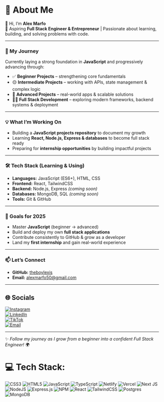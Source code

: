 # 💫 About Me
👋 Hi, I’m **Alex Marfo**  
🚀 Aspiring **Full Stack Engineer & Entrepreneur** | Passionate about learning, building, and solving problems with code.  

---

### 🌱 My Journey
Currently laying a strong foundation in **JavaScript** and progressively advancing through:  
- ✅ **Beginner Projects** – strengthening core fundamentals  
- 🟡 **Intermediate Projects** – working with APIs, state management & complex logic  
- 🔴 **Advanced Projects** – real-world apps & scalable solutions  
- 🧑‍💻 **Full Stack Development** – exploring modern frameworks, backend systems & deployment  

---

### 💡 What I’m Working On
- Building a **JavaScript projects repository** to document my growth  
- Learning **React, Node.js, Express & databases** to become full stack ready  
- Preparing for **internship opportunities** by building impactful projects  

---

### 🛠️ Tech Stack (Learning & Using)
- **Languages:** JavaScript (ES6+), HTML, CSS  
- **Frontend:** React, TailwindCSS  
- **Backend:** Node.js, Express *(coming soon)*  
- **Databases:** MongoDB, SQL *(coming soon)*  
- **Tools:** Git & GitHub  

---

### 🎯 Goals for 2025
- Master **JavaScript** (beginner → advanced)  
- Build and deploy my own **full stack applications**  
- Contribute consistently to GitHub & grow as a developer  
- Land my **first internship** and gain real-world experience  

---

### 📫 Let’s Connect
- **GitHub:** [theboylexis](https://github.com/theboylexis)  
- **Email:** [alexmarfo50@gmail.com](mailto:alexmarfo50@gmail.com)  

---

## 🌐 Socials
[![Instagram](https://img.shields.io/badge/Instagram-%23E4405F.svg?logo=Instagram&logoColor=white)](https://instagram.com/theboylexis)  
[![LinkedIn](https://img.shields.io/badge/LinkedIn-%230077B5.svg?logo=linkedin&logoColor=white)](https://linkedin.com/in/alexmarfoappiah)  
[![TikTok](https://img.shields.io/badge/TikTok-%23000000.svg?logo=TikTok&logoColor=white)](https://tiktok.com/@theboylexis)  
[![Email](https://img.shields.io/badge/Email-D14836?logo=gmail&logoColor=white)](mailto:alexmarfo50@gmail.com)  

---

✨ *Follow my journey as I grow from a beginner into a confident Full Stack Engineer!* 🌍  


# 💻 Tech Stack:
![CSS3](https://img.shields.io/badge/css3-%231572B6.svg?style=for-the-badge&logo=css3&logoColor=white) ![HTML5](https://img.shields.io/badge/html5-%23E34F26.svg?style=for-the-badge&logo=html5&logoColor=white) ![JavaScript](https://img.shields.io/badge/javascript-%23323330.svg?style=for-the-badge&logo=javascript&logoColor=%23F7DF1E) ![TypeScript](https://img.shields.io/badge/typescript-%23007ACC.svg?style=for-the-badge&logo=typescript&logoColor=white) ![Netlify](https://img.shields.io/badge/netlify-%23000000.svg?style=for-the-badge&logo=netlify&logoColor=#00C7B7) ![Vercel](https://img.shields.io/badge/vercel-%23000000.svg?style=for-the-badge&logo=vercel&logoColor=white) ![Next JS](https://img.shields.io/badge/Next-black?style=for-the-badge&logo=next.js&logoColor=white) ![NodeJS](https://img.shields.io/badge/node.js-6DA55F?style=for-the-badge&logo=node.js&logoColor=white) ![Express.js](https://img.shields.io/badge/express.js-%23404d59.svg?style=for-the-badge&logo=express&logoColor=%2361DAFB) ![NPM](https://img.shields.io/badge/NPM-%23CB3837.svg?style=for-the-badge&logo=npm&logoColor=white) ![React](https://img.shields.io/badge/react-%2320232a.svg?style=for-the-badge&logo=react&logoColor=%2361DAFB) ![TailwindCSS](https://img.shields.io/badge/tailwindcss-%2338B2AC.svg?style=for-the-badge&logo=tailwind-css&logoColor=white) ![Postgres](https://img.shields.io/badge/postgres-%23316192.svg?style=for-the-badge&logo=postgresql&logoColor=white) ![MongoDB](https://img.shields.io/badge/MongoDB-%234ea94b.svg?style=for-the-badge&logo=mongodb&logoColor=white)
